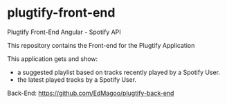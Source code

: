 # plugtify-front-end

Plugtify Front-End Angular - Spotify API

This repository contains the Front-end for the Plugtify Application

This application gets and show:
* a suggested playlist based on tracks recently played by a Spotify User.
* the latest played tracks by a Spotify User.


Back-End: https://github.com/EdMagoo/plugtify-back-end
